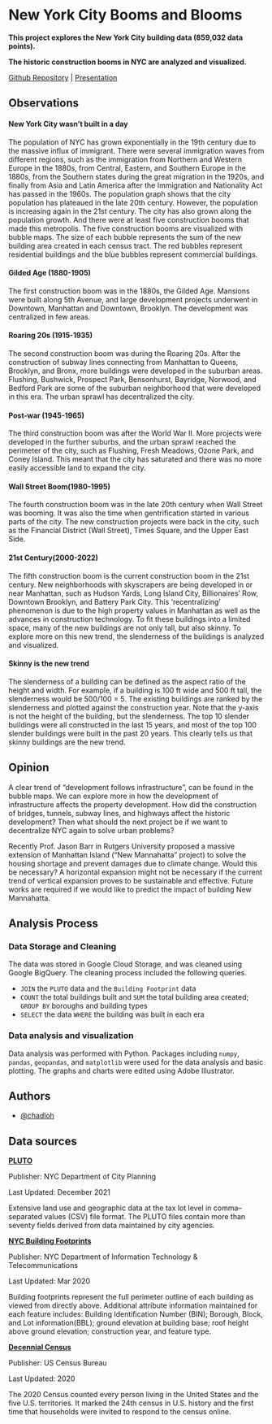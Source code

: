 
# New York City Booms and Blooms

**This project explores the New York City building data (859,032 data points).**

**The historic construction booms in NYC are analyzed and visualized.**


[Github Repository](https://github.com/chadloh/proj1_nyc_building) |
[Presentation](https://1drv.ms/p/s!AtY5Rersg7_NgYs8Px6iF0dK5mNFBA?e=A7iuE9)






## Observations

#### New York City wasn’t built in a day
The population of NYC has grown exponentially in the 19th century due to the massive influx of immigrant. There were several immigration waves from different regions, such as the immigration from Northern and Western Europe in the 1880s, from Central, Eastern, and Southern Europe in the 1880s, from the Southern states during the great migration in the 1920s, and finally from Asia and Latin America after the Immigration and Nationality Act has passed in the 1960s. The population graph shows that the city population has plateaued in the late 20th century. However, the population is increasing again in the 21st century. The city has also grown along the population growth. And there were at least five construction booms that made this metropolis.
The five construction booms are visualized with bubble maps. The size of each bubble represents the sum of the new building area created in each census tract. The red bubbles represent residential buildings and the blue bubbles represent commercial buildings.

#### Gilded Age (1880-1905)
The first construction boom was in the 1880s, the Gilded Age. Mansions were built along 5th Avenue, and large development projects underwent in Downtown, Manhattan and Downtown, Brooklyn. The development was centralized in few areas.

#### Roaring 20s (1915-1935)
The second construction boom was during the Roaring 20s. After the construction of subway lines connecting from Manhattan to Queens, Brooklyn, and Bronx, more buildings were developed in the suburban areas. Flushing, Bushwick, Prospect Park, Bensonhurst, Bayridge, Norwood, and Bedford Park are some of the suburban neighborhood that were developed in this era. The urban sprawl has decentralized the city.

#### Post-war (1945-1965)
The third construction boom was after the World War II. More projects were developed in the further suburbs, and the urban sprawl reached the perimeter of the city, such as Flushing, Fresh Meadows, Ozone Park, and Coney Island. This meant that the city has saturated and there was no more easily accessible land to expand the city.

#### Wall Street Boom(1980-1995)
The fourth construction boom was in the late 20th century when Wall Street was booming. It was also the time when gentrification started in various parts of the city. The new construction projects were back in the city, such as the Financial District (Wall Street), Times Square, and the Upper East Side.

#### 21st Century(2000-2022)
The fifth construction boom is the current construction boom in the 21st century. New neighborhoods with skyscrapers are being developed in or near Manhattan, such as Hudson Yards, Long Island City, Billionaires’ Row, Downtown Brooklyn, and Battery Park City. This ‘recentralizing’ phenomenon is due to the high property values in Manhattan as well as the advances in construction technology. To fit these buildings into a limited space, many of the new buildings are not only tall, but also skinny. To explore more on this new trend, the slenderness of the buildings is analyzed and visualized.

#### Skinny is the new trend
The slenderness of a building can be defined as the aspect ratio of the height and width. For example, if a building is 100 ft wide and 500 ft tall, the slenderness would be 500/100 = 5. The existing buildings are ranked by the slenderness and plotted against the construction year. Note that the y-axis is not the height of the building, but the slenderness. The top 10 slender buildings were all constructed in the last 15 years, and most of the top 100 slender buildings were built in the past 20 years. This clearly tells us that skinny buildings are the new trend.






## Opinion

A clear trend of “development follows infrastructure”, can be found in the bubble maps. We can explore more in how the development of infrastructure affects the property development. How did the construction of bridges, tunnels, subway lines, and highways affect the historic development? Then what should the next project be if we want to decentralize NYC again to solve urban problems?

Recently Prof. Jason Barr in Rutgers University proposed a massive extension of Manhattan Island (“New Mannahatta” project) to solve the housing shortage and prevent damages due to climate change. Would this be necessary? A horizontal expansion might not be necessary if the current trend of vertical expansion proves to be sustainable and effective. Future works are required if we would like to predict the impact of building New Mannahatta.

## Analysis Process

### Data Storage and Cleaning

The data was stored in Google Cloud Storage, and was cleaned using Google BigQuery. The cleaning process included the following queries.
- `JOIN` the `PLUTO` data and the `Building Footprint` data
- `COUNT` the total buildings built and `SUM` the total building area created; `GROUP BY` boroughs and building types
- `SELECT` the data `WHERE` the building was built in each era

### Data analysis and visualization

Data analysis was performed with Python. Packages including `numpy`, `pandas`, `geopandas`, and `matplotlib` were used for the data analysis and basic plotting. The graphs and charts were edited using Adobe Illustrator.




## Authors

- [@chadloh](https://github.com/chadloh)


## Data sources

[**PLUTO**](https://www1.nyc.gov/site/planning/data-maps/open-data.page#pluto)

Publisher: NYC Department of City Planning

Last Updated: December 2021

Extensive land use and geographic data at the tax lot level in comma–separated values (CSV) file format. The PLUTO files contain more than seventy fields derived from data maintained by city agencies.


[**NYC Building Footprints**](https://data.cityofnewyork.us/Housing-Development/Building-Footprints/nqwf-w8eh)

Publisher: NYC Department of Information Technology & Telecommunications

Last Updated: Mar 2020

Building footprints represent the full perimeter outline of each building as viewed from directly above. Additional attribute information maintained for each feature includes: Building Identification Number (BIN); Borough, Block, and Lot information(BBL); ground elevation at building base; roof height above ground elevation; construction year, and feature type.


[**Decennial Census**](https://data.census.gov/cedsci/)

Publisher: US Census Bureau

Last Updated: 2020

The 2020 Census counted every person living in the United States and the five U.S. territories. It marked the 24th census in U.S. history and the first time that households were invited to respond to the census online.
